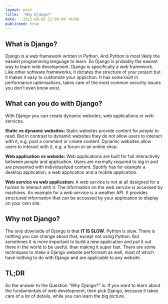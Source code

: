 ```yaml
---
layout: post
title:  "Why Django?"
date:   2022-08-02 12:00:00 +0200
published: true
---
```


## What is Django?

Django is a web framework written in Python. 
And Python is most likely the easiest programming language to learn.
So Django is probably the easiest way to learn web development.
Django is specifically a web framework.
Like other software frameworks, it dictates the structure of your project but it makes it easy to customize your appliction.
It has some built in performance optimisations, takes care of the most common security issues you don't even know exist.

## What can you do with Django?

With Django you can create dynamic websites, web applications or web services.

**Static vs dynamic websites:**
Static websites provide content for _people_ to read.
But in contrast to dynamic websites they do not allow users to interact with it, e.g. post a comment or create content.
Dynamic websites allow users to interact with it, e.g. a forum or an online shop.

**Web application vs website:**
Web applications are built for full interactivity between _people_ and application.
Users are normally required to log in and are presented with individualized content.
Spotify has for example a desktop application, a web application and a mobile application.

**Web service vs web application:**
A web service is not at all designed for a human to interact with it. 
The information on the web service is accessed by machines.
An example for a web service is a weather API.
It provides structured information that can be accessed by your application to display on your own site.

## Why not Django?

The only downside of Django is that **IT IS SLOW**.
Python is slow. 
There is nothing you can change about that, except not using Python.
But sometimes it is more important to build a new application and put it out there in the world to be useful, than making it super fast.
There are some techniques to make a Django website performant as well, most of which have nothing to do with Django and are applicable to any website.

## TL;DR

So the answer to the Question _"Why Django?"_ is:
If you want to learn about the fundamentals of web development, then pick Django, because it takes care of a lot of details, while you can learn the big picture.
